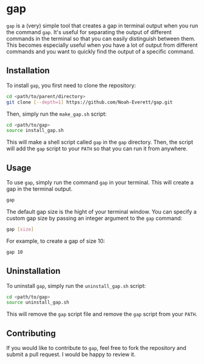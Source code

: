 # gap

`gap` is a (very) simple tool that creates a gap in terminal output when you run the command `gap`. 
It's useful for separating the output of different commands in the terminal so that you can easily distinguish between them.
This becomes especially useful when you have a lot of output from different commands and you want to quickly find the output of a specific command.

## Installation

To install `gap`, you first need to clone the repository:

```bash
cd <path/to/parent/directory>
git clone [--depth=1] https://github.com/Noah-Everett/gap.git
```

Then, simply run the `make_gap.sh` script:

```bash
cd <path/to/gap>
source install_gap.sh
```

This will make a shell script called `gap` in the `gap` directory. Then, the script will add the `gap` script to your `PATH` so that you can run it from anywhere.

## Usage

To use `gap`, simply run the command `gap` in your terminal. This will create a gap in the terminal output.

```bash
gap
```

The default gap size is the hight of your terminal window. You can specify a custom gap size by passing an integer argument to the `gap` command:

```bash
gap [size]
```

For example, to create a gap of size 10:

```bash
gap 10
```

## Uninstallation

To uninstall `gap`, simply run the `uninstall_gap.sh` script:

```bash
cd <path/to/gap>
source uninstall_gap.sh
```

This will remove the `gap` script file and remove the `gap` script from your `PATH`.

## Contributing

If you would like to contribute to `gap`, feel free to fork the repository and submit a pull request. 
I would be happy to review it.